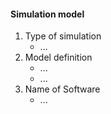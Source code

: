   #### Simulation model
  1. Type of simulation
     * ...
  2. Model definition
     * ...
     * ...
  3. Name of Software
     * ...
